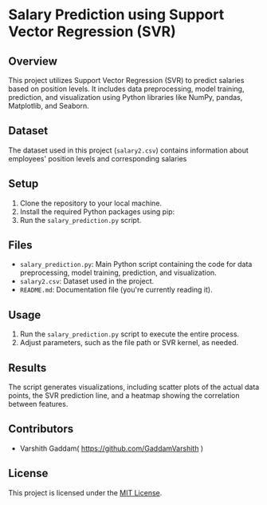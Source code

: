 # Salary Prediction using Support Vector Regression (SVR)

## Overview
This project utilizes Support Vector Regression (SVR) to predict salaries based on position levels. It includes data preprocessing, model training, prediction, and visualization using Python libraries like NumPy, pandas, Matplotlib, and Seaborn.

## Dataset
The dataset used in this project (`salary2.csv`) contains information about employees' position levels and corresponding salaries


## Setup
1. Clone the repository to your local machine.
2. Install the required Python packages using pip:
3. Run the `salary_prediction.py` script.

## Files
- `salary_prediction.py`: Main Python script containing the code for data preprocessing, model training, prediction, and visualization.
- `salary2.csv`: Dataset used in the project.
- `README.md`: Documentation file (you're currently reading it).

## Usage
1. Run the `salary_prediction.py` script to execute the entire process.
2. Adjust parameters, such as the file path or SVR kernel, as needed.

## Results
The script generates visualizations, including scatter plots of the actual data points, the SVR prediction line, and a heatmap showing the correlation between features.

## Contributors
- Varshith Gaddam( https://github.com/GaddamVarshith )

## License
This project is licensed under the [MIT License](LICENSE).

